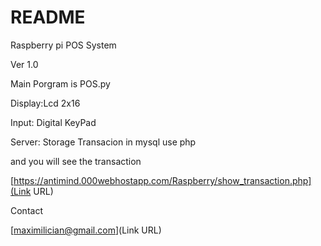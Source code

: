 # README #

Raspberry pi POS System

Ver 1.0


Main Porgram is POS.py

Display:Lcd 2x16

Input: Digital KeyPad

Server: Storage Transacion in mysql use php

and you will see the transaction

[https://antimind.000webhostapp.com/Raspberry/show_transaction.php](Link URL)


Contact 

[maximilician@gmail.com](Link URL)